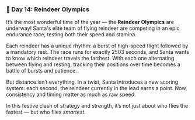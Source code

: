 ### 🦌 Day 14: Reindeer Olympics

It’s the most wonderful time of the year — the **Reindeer Olympics** are underway! Santa's elite team of flying reindeer are competing in an epic endurance race, testing both their speed and stamina.

Each reindeer has a unique rhythm: a burst of high-speed flight followed by a mandatory rest. The race runs for exactly 2503 seconds, and Santa wants to know which reindeer travels the farthest. With each one alternating between flying and resting, tracking their positions over time becomes a battle of bursts and patience.

But distance isn’t everything. In a twist, Santa introduces a new scoring system: each second, the reindeer currently in the lead earns a point. Now, consistency and timing matter as much as raw speed. 

In this festive clash of strategy and strength, it’s not just about who flies the fastest — but who flies *smartest*.
